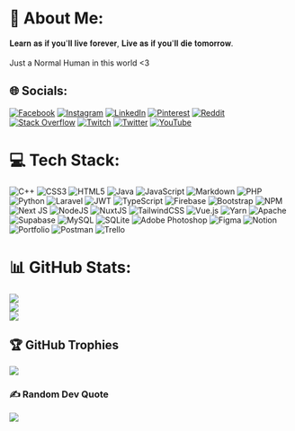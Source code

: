 # 💫 About Me:
𝐋𝐞𝐚𝐫𝐧 𝐚𝐬 𝐢𝐟 𝐲𝐨𝐮'𝐥𝐥 𝐥𝐢𝐯𝐞 𝐟𝐨𝐫𝐞𝐯𝐞𝐫, 𝐋𝐢𝐯𝐞 𝐚𝐬 𝐢𝐟 𝐲𝐨𝐮'𝐥𝐥 𝐝𝐢𝐞 𝐭𝐨𝐦𝐨𝐫𝐫𝐨𝐰.<br><br> Just a Normal Human in this world <3

## 🌐 Socials:
[![Facebook](https://img.shields.io/badge/Facebook-%231877F2.svg?logo=Facebook&logoColor=white)](https://facebook.com/iZeus01) [![Instagram](https://img.shields.io/badge/Instagram-%23E4405F.svg?logo=Instagram&logoColor=white)](https://instagram.com/hxg.1) [![LinkedIn](https://img.shields.io/badge/LinkedIn-%230077B5.svg?logo=linkedin&logoColor=white)](https://linkedin.com/in/izeus6994) [![Pinterest](https://img.shields.io/badge/Pinterest-%23E60023.svg?logo=Pinterest&logoColor=white)](https://pinterest.com/i1Zeus) [![Reddit](https://img.shields.io/badge/Reddit-%23FF4500.svg?logo=Reddit&logoColor=white)](https://reddit.com/user/_Ze_u_s_) [![Stack Overflow](https://img.shields.io/badge/-Stackoverflow-FE7A16?logo=stack-overflow&logoColor=white)](https://stackoverflow.com/users/19719620) [![Twitch](https://img.shields.io/badge/Twitch-%239146FF.svg?logo=Twitch&logoColor=white)](https://twitch.tv/I_1zeus) [![Twitter](https://img.shields.io/badge/Twitter-%231DA1F2.svg?logo=Twitter&logoColor=white)](https://twitter.com/_Ze_u_s_) [![YouTube](https://img.shields.io/badge/YouTube-%23FF0000.svg?logo=YouTube&logoColor=white)](https://youtube.com/c/UCFxMx8T-oPCq5PTMVDMrRzQ) 

# 💻 Tech Stack:
![C++](https://img.shields.io/badge/c++-%2300599C.svg?style=flat&logo=c%2B%2B&logoColor=white) ![CSS3](https://img.shields.io/badge/css3-%231572B6.svg?style=flat&logo=css3&logoColor=white) ![HTML5](https://img.shields.io/badge/html5-%23E34F26.svg?style=flat&logo=html5&logoColor=white) ![Java](https://img.shields.io/badge/java-%23ED8B00.svg?style=flat&logo=java&logoColor=white) ![JavaScript](https://img.shields.io/badge/javascript-%23323330.svg?style=flat&logo=javascript&logoColor=%23F7DF1E) ![Markdown](https://img.shields.io/badge/markdown-%23000000.svg?style=flat&logo=markdown&logoColor=white) ![PHP](https://img.shields.io/badge/php-%23777BB4.svg?style=flat&logo=php&logoColor=white) ![Python](https://img.shields.io/badge/python-3670A0?style=flat&logo=python&logoColor=ffdd54) ![Laravel](https://img.shields.io/badge/laravel-%23FF2D20.svg?style=flat&logo=laravel&logoColor=white) ![JWT](https://img.shields.io/badge/JWT-black?style=flat&logo=JSON%20web%20tokens) ![TypeScript](https://img.shields.io/badge/typescript-%23007ACC.svg?style=flat&logo=typescript&logoColor=white) ![Firebase](https://img.shields.io/badge/firebase-%23039BE5.svg?style=flat&logo=firebase) ![Bootstrap](https://img.shields.io/badge/bootstrap-%23563D7C.svg?style=flat&logo=bootstrap&logoColor=white) ![NPM](https://img.shields.io/badge/NPM-%23000000.svg?style=flat&logo=npm&logoColor=white) ![Next JS](https://img.shields.io/badge/Next-black?style=flat&logo=next.js&logoColor=white) ![NodeJS](https://img.shields.io/badge/node.js-6DA55F?style=flat&logo=node.js&logoColor=white) ![NuxtJS](https://img.shields.io/badge/Nuxt-black?style=flat&logo=nuxt.js&logoColor=white) ![TailwindCSS](https://img.shields.io/badge/tailwindcss-%2338B2AC.svg?style=flat&logo=tailwind-css&logoColor=white) ![Vue.js](https://img.shields.io/badge/vuejs-%2335495e.svg?style=flat&logo=vuedotjs&logoColor=%234FC08D) ![Yarn](https://img.shields.io/badge/yarn-%232C8EBB.svg?style=flat&logo=yarn&logoColor=white) ![Apache](https://img.shields.io/badge/apache-%23D42029.svg?style=flat&logo=apache&logoColor=white) 	![Supabase](https://img.shields.io/badge/Supabase-3ECF8E?style=flat&logo=supabase&logoColor=white) ![MySQL](https://img.shields.io/badge/mysql-%2300f.svg?style=flat&logo=mysql&logoColor=white) ![SQLite](https://img.shields.io/badge/sqlite-%2307405e.svg?style=flat&logo=sqlite&logoColor=white) ![Adobe Photoshop](https://img.shields.io/badge/adobephotoshop-%2331A8FF.svg?style=flat&logo=adobephotoshop&logoColor=white) 	![Figma](https://img.shields.io/badge/figma-%23F24E1E.svg?style=flat&logo=figma&logoColor=white) ![Notion](https://img.shields.io/badge/Notion-%23000000.svg?style=flat&logo=notion&logoColor=white) ![Portfolio](https://img.shields.io/badge/Portfolio-%23000000.svg?style=flat&logo=firefox&logoColor=#FF7139) ![Postman](https://img.shields.io/badge/Postman-FF6C37?style=flat&logo=postman&logoColor=white) ![Trello](https://img.shields.io/badge/Trello-%23026AA7.svg?style=flat&logo=Trello&logoColor=white)
# 📊 GitHub Stats:
![](https://github-readme-stats.vercel.app/api?username=i1Zeus&theme=onedark&hide_border=true&include_all_commits=true&count_private=true)<br/>
![](https://github-readme-streak-stats.herokuapp.com/?user=i1Zeus&theme=onedark&hide_border=true)<br/>
![](https://github-readme-stats.vercel.app/api/top-langs/?username=i1Zeus&theme=onedark&hide_border=true&include_all_commits=true&count_private=true&layout=compact)

## 🏆 GitHub Trophies
![](https://github-profile-trophy.vercel.app/?username=i1Zeus&theme=onedark&no-frame=true&no-bg=false&margin-w=4)

### ✍️ Random Dev Quote
![](https://quotes-github-readme.vercel.app/api?type=horizontal&theme=dark)

<!-- Proudly created with GPRM ( https://gprm.itsvg.in ) -->
